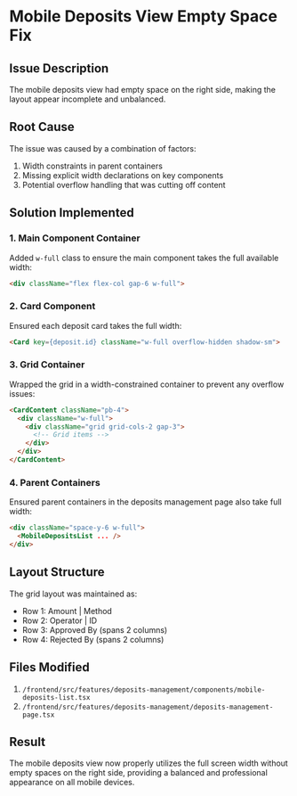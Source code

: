 # Mobile Deposits View Empty Space Fix

## Issue Description
The mobile deposits view had empty space on the right side, making the layout appear incomplete and unbalanced.

## Root Cause
The issue was caused by a combination of factors:
1. Width constraints in parent containers
2. Missing explicit width declarations on key components
3. Potential overflow handling that was cutting off content

## Solution Implemented

### 1. Main Component Container
Added `w-full` class to ensure the main component takes the full available width:
```html
<div className="flex flex-col gap-6 w-full">
```

### 2. Card Component
Ensured each deposit card takes the full width:
```html
<Card key={deposit.id} className="w-full overflow-hidden shadow-sm">
```

### 3. Grid Container
Wrapped the grid in a width-constrained container to prevent any overflow issues:
```html
<CardContent className="pb-4">
  <div className="w-full">
    <div className="grid grid-cols-2 gap-3">
      <!-- Grid items -->
    </div>
  </div>
</CardContent>
```

### 4. Parent Containers
Ensured parent containers in the deposits management page also take full width:
```html
<div className="space-y-6 w-full">
  <MobileDepositsList ... />
</div>
```

## Layout Structure
The grid layout was maintained as:
- Row 1: Amount | Method
- Row 2: Operator | ID
- Row 3: Approved By (spans 2 columns)
- Row 4: Rejected By (spans 2 columns)

## Files Modified
1. `/frontend/src/features/deposits-management/components/mobile-deposits-list.tsx`
2. `/frontend/src/features/deposits-management/deposits-management-page.tsx`

## Result
The mobile deposits view now properly utilizes the full screen width without empty spaces on the right side, providing a balanced and professional appearance on all mobile devices.